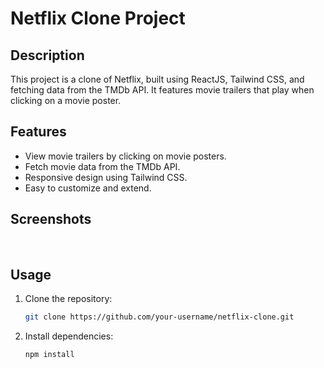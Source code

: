 # Netflix Clone Project

## Description

This project is a clone of Netflix, built using ReactJS, Tailwind CSS, and fetching data from the TMDb API. It features movie trailers that play when clicking on a movie poster.

## Features

- View movie trailers by clicking on movie posters.
- Fetch movie data from the TMDb API.
- Responsive design using Tailwind CSS.
- Easy to customize and extend.

## Screenshots

<img scr="netflix/public/Screenshot 2024-02-08 173118.png"></img>
<img scr="netflix/public/Screenshot 2024-02-08 173135.png"></img>

## Usage

1. Clone the repository:

   ```bash
   git clone https://github.com/your-username/netflix-clone.git

2. Install dependencies:

    ```bash
   npm install
